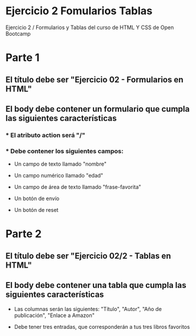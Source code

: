 # Ejercicio 2 Fomularios Tablas
Ejercicio 2 / Formularios y Tablas del curso de HTML Y CSS de Open Bootcamp
# Parte 1
## El título debe ser "Ejercicio 02 - Formularios en HTML"

## El body debe contener un formulario que cumpla las siguientes características

### * El atributo action será "/"

### * Debe contener los siguientes campos:

* Un campo de texto llamado "nombre"

* Un campo numérico llamado "edad"

* Un campo de área de texto llamado "frase-favorita"

* Un botón de envío

* Un botón de reset

# Parte 2

## El título debe ser "Ejercicio 02/2 - Tablas en HTML"

## El body debe contener una tabla que cumpla las siguientes características

* Las columnas serán las siguientes: "Título", "Autor", "Año de publicación", "Enlace a Amazon"

* Debe tener tres entradas, que corresponderán a tus tres libros favoritos
